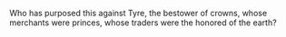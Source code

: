 Who has purposed this against Tyre, the bestower of crowns, whose merchants were princes, whose traders were the honored of the earth?
